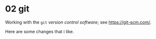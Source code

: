 # 02 git

Working with the `git` *version control software*; see https://git-scm.com/.

Here are some changes that i like.